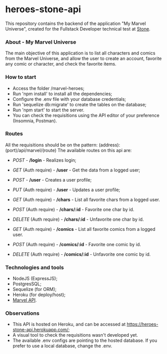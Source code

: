 # heroes-stone-api

This repository contains the backend of the application "My Marvel Universe", created for the Fullstack Developer technical test at [Stone](https://www.stone.com.br/).

### About - My Marvel Universe
  
The main objective of this application is to list all characters and comics from the Marvel Universe, and allow the user to create an account, favorite any comic or character, and check the favorite items.

### How to start

- Access the folder /marvel-heroes;
- Run 'npm install' to install all the dependencies;
- Configure the .env file with your database credentials;
- Run 'sequelize db:migrate' to create the tables on the database;
- Run 'npm start' to start the server.
- You can check the requisitions using the API editor of your preference (Insomnia, Postman).

### Routes

All the requisitions should be on the pattern: (address):(port)/api/marvel/(route)
The available routes on this api are:

- *POST* - **/login** - Realizes login;

- *GET* (Auth require) - **/user** - Get the data from a logged user;
- *POST* - **/user** - Creates a user profile;
- *PUT* (Auth require) - **/user** - Updates a user profile;

- *GET* (Auth require) - **/chars** - List all favorite chars from a logged user.
- *POST* (Auth require) - **/chars/:id** - Favorite one char by id.
- *DELETE* (Auth require) - **/chars/:id** - Unfavorite one char by id.

- *GET* (Auth require) - **/comics** - List all favorite comics from a logged user.
- *POST* (Auth require) - **/comics/:id** - Favorite one comic by id.
- *DELETE* (Auth require) - **/comics/:id** - Unfavorite one comic by id.

### Technologies and tools

- NodeJS (ExpressJS);
- PostgresSQL;
- Sequelize (for ORM);
- Heroku (for deploy/host);
- [Marvel API](https://developer.marvel.com/docs).

### Observations

- This API is hosted on Heroku, and can be accessed at https://heroes-stone-api.herokuapp.com/;
- A visual tool to check the requisitions wasn't developed yet.
- The available .env configs are pointing to the hosted database. If you prefer to use a local database, change the .env.
